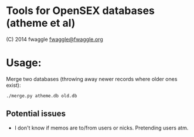 # Tools for OpenSEX databases (atheme et al)
(C) 2014 fwaggle <fwaggle@fwaggle.org>

# Usage:

Merge two databases (throwing away newer records where older ones exist):

    ./merge.py atheme.db old.db

## Potential issues

* I don't know if memos are to/from users or nicks. Pretending users atm.
